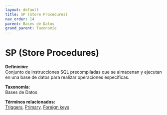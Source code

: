 ```yaml
---
layout: default
title: SP (Store Procedures)
nav_order: 14
parent: Bases de Datos
grand_parent: Taxonomía
---
```


# SP (Store Procedures)

**Definición:**  
Conjunto de instrucciones SQL precompiladas que se almacenan y ejecutan en una base de datos para realizar operaciones específicas.

**Taxonomía:**  
Bases de Datos

**Términos relacionados:**  
[Triggers](https://maleniski.github.io/diccionario-angl-tec-mx/docs/taxonomia/bases--de--datos/triggers.html), [Primary](https://maleniski.github.io/diccionario-angl-tec-mx/docs/taxonomia/bases--de--datos/primary.html), [Foreign keys](https://maleniski.github.io/diccionario-angl-tec-mx/docs/taxonomia/bases--de--datos/foreign-keys.html)
